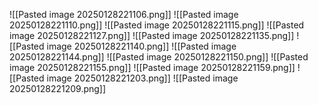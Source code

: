 ![[Pasted image 20250128221106.png]]
![[Pasted image 20250128221110.png]]
![[Pasted image 20250128221115.png]]
![[Pasted image 20250128221127.png]]
![[Pasted image 20250128221135.png]]
![[Pasted image 20250128221140.png]]
![[Pasted image 20250128221144.png]]
![[Pasted image 20250128221150.png]]
![[Pasted image 20250128221155.png]]
![[Pasted image 20250128221159.png]]
![[Pasted image 20250128221203.png]]
![[Pasted image 20250128221209.png]]
